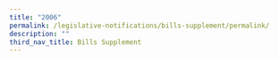 ```yaml
---
title: "2006"
permalink: /legislative-notifications/bills-supplement/permalink/
description: ""
third_nav_title: Bills Supplement
---
```

